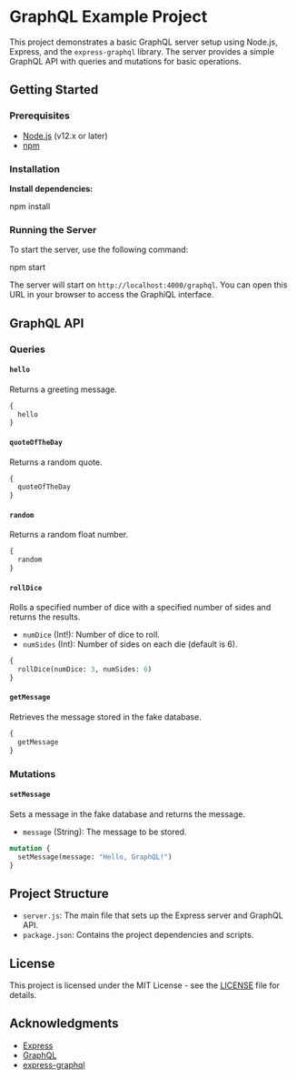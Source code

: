# GraphQL Example Project

This project demonstrates a basic GraphQL server setup using Node.js, Express, and the `express-graphql` library. The server provides a simple GraphQL API with queries and mutations for basic operations.

## Getting Started

### Prerequisites

- [Node.js](https://nodejs.org/) (v12.x or later)
- [npm](https://www.npmjs.com/)

### Installation

**Install dependencies:**

npm install

### Running the Server

To start the server, use the following command:

npm start

The server will start on `http://localhost:4000/graphql`. You can open this URL in your browser to access the GraphiQL interface.

## GraphQL API

### Queries

#### `hello`

Returns a greeting message.

```graphql
{
  hello
}
```

#### `quoteOfTheDay`

Returns a random quote.

```graphql
{
  quoteOfTheDay
}
```

#### `random`

Returns a random float number.

```graphql
{
  random
}
```

#### `rollDice`

Rolls a specified number of dice with a specified number of sides and returns the results.

- `numDice` (Int!): Number of dice to roll.
- `numSides` (Int): Number of sides on each die (default is 6).

```graphql
{
  rollDice(numDice: 3, numSides: 6)
}
```

#### `getMessage`

Retrieves the message stored in the fake database.

```graphql
{
  getMessage
}
```

### Mutations

#### `setMessage`

Sets a message in the fake database and returns the message.

- `message` (String): The message to be stored.

```graphql
mutation {
  setMessage(message: "Hello, GraphQL!")
}
```

## Project Structure

- `server.js`: The main file that sets up the Express server and GraphQL API.
- `package.json`: Contains the project dependencies and scripts.

## License

This project is licensed under the MIT License - see the [LICENSE](LICENSE) file for details.

## Acknowledgments

- [Express](https://expressjs.com/)
- [GraphQL](https://graphql.org/)
- [express-graphql](https://github.com/graphql/express-graphql)
